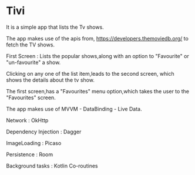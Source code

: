 # Tivi

It is a simple app that lists the Tv shows.

The app makes use of the apis from, https://developers.themoviedb.org/ to fetch the TV shows.

First Screen : Lists the popular shows,along with an option to "Favourite" or "un-favourite" a show.

Clicking on any one of the list item,leads to the second screen, which shows the details about the tv show.

The first screen,has a "Favourites" menu option,which takes the user to the "Favourites" screen.

The app makes use of MVVM - DataBinding - Live Data.

Network : OkHttp

Dependency Injection : Dagger

ImageLoading : Picaso

Persistence : Room

Background tasks : Kotlin Co-routines
